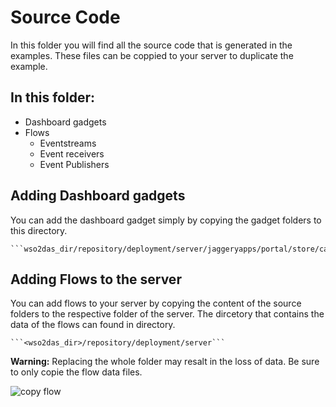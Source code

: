 # Source Code

In this folder you will find all the source code that is generated in the examples. These files can be coppied to your server to duplicate the example.

## In this folder:  
* Dashboard gadgets  
* Flows
	* Eventstreams  
	* Event receivers  
	* Event Publishers  

## Adding Dashboard gadgets

You can add the dashboard gadget simply by copying the gadget folders to this directory.  

	```wso2das_dir/repository/deployment/server/jaggeryapps/portal/store/carbon.super/fs/gadget```  

## Adding Flows to the server

You can add flows to your server by copying the content of the source folders to the respective folder of the server. The dircetory that contains the data of the flows can found in directory.

	```<wso2das_dir>/repository/deployment/server```  
>  
__Warning:__ Replacing the whole folder may resalt in the loss of data. Be sure to only copie the flow data files.  
>

![copy flow](img/copyflow.gif)  
